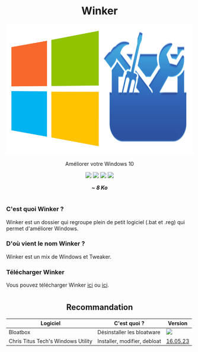 <div align="center">
  <h1>Winker</h1>
  <img src="logo.png" height="350" width="650" />
  <p>Améliorer votre Windows 10</p>
  
  <img src="https://img.shields.io/github/stars/LeBazarDeBryan/Winker?color=00aaff&style=for-the-badge&label=%C3%89toile" />
  <img src="https://img.shields.io/github/forks/LeBazarDeBryan/Winker?color=00aaff&style=for-the-badge&label=Fork" />
  <img src="https://img.shields.io/github/watchers/LeBazarDeBryan/Winker?color=00aaff&style=for-the-badge&label=Watching" />
  <img src="https://img.shields.io/github/issues/LeBazarDeBryan/Winker?color=00aaff&style=for-the-badge&label=Issues" />
  
  <p><strong><em>~ 8 Ko</em></strong></p>
</div>

#

<h3>C'est quoi Winker ?</h3>
<p>Winker est un dossier qui regroupe plein de petit logiciel (.bat et .reg) qui permet d'améliorer Windows.</p>

<h3>D'où vient le nom Winker ?</h3>
<p>Winker est un mix de Windows et Tweaker.</p>

<h3>Télécharger Winker</h3>
<p>Vous pouvez télécharger Winker <a href="https://github.com/LeBazarDeBryan/Winker/releases/latest">ici</a> ou <a href="Winker.zip?raw=true">ici</a>.</p>

#

<div align="center">
<h2>Recommandation</h2>

| Logiciel | C'est quoi ? | Version |
|----------|--------------|---------|
| Bloatbox | Désinstaller les bloatware | <a href="https://github.com/builtbybel/bloatbox/releases/latest/download/bloatbox.zip"><img src="https://img.shields.io/github/release/builtbybel/bloatbox.svg?style=flat-square" /> |
| Chris Titus Tech's Windows Utility | Installer, modifier, debloat | <a href="https://github.com/ChrisTitusTech/winutil#readme">16.05.23</a>

</div>
